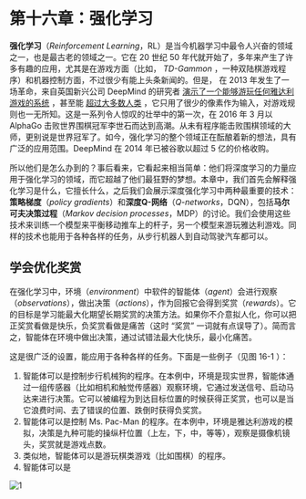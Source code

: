 # 第十六章：强化学习

**强化学习**（*Reinforcement	Learning*，RL）是当今机器学习中最令人兴奋的领域之一，也是最古老的领域之一。它在 20 世纪 50 年代就开始了，多年来产生了许多有趣的应用，尤其是在游戏方面（比如， *TD-Gammon* ，一种双陆棋游戏程序）和机器控制方面，不过很少有能上头条新闻的。但是， 在 2013 年发生了一场革命，来自英国新兴公司 DeepMind 的研究者 [演示了一个能够游玩任何雅达利游戏的系统](https://goo.gl/hceDs5) ，甚至能 [超过大多数人类](https://goo.gl/hgpvz7) ，它只用了很少的像素作为输入，对游戏规则也一无所知。这是一系列令人惊叹的壮举中的第一次，在 2016 年 3 月以 AlphaGo 击败世界围棋冠军李世石而达到高潮。从未有程序能击败围棋领域的大师，更别说是世界冠军了。如今，强化学习的整个领域正在酝酿着新的想法，具有广泛的应用范围。DeepMind 在 2014 年已被谷歌以超过 5 亿的价格收购。

所以他们是怎么办到的？事后看来，它看起来相当简单：他们将深度学习的力量应用于强化学习的领域，而它超越了他们最狂野的梦想。本章中，我们首先会解释强化学习是什么，它擅长什么，之后我们会展示深度强化学习中两种最重要的技术：**策略梯度**（*policy gradients*）和**深度Q-网络**（*Q-networks*，DQN），包括**马尔可夫决策过程**（*Markov decision processes*，MDP）的讨论。我们会使用这些技术来训练一个模型来平衡移动推车上的杆子，另一个模型来游玩雅达利游戏。同样的技术也能用于各种各样的任务，从步行机器人到自动驾驶汽车都可以。


## 学会优化奖赏

在强化学习中，环境（*environment*）中软件的智能体（*agent*）会进行观察（*observations*），做出决策（*actions*），作为回报它会得到奖赏（*rewards*）。它的目标是学习能最大化期望长期奖赏的决策方法。如果你不介意拟人化，你可以把正奖赏看做是快乐，负奖赏看做是痛苦（这时 “奖赏” 一词就有点误导了）。简而言之，智能体在环境中做出决策，通过试错法最大化快乐，最小化痛苦。

这是很广泛的设置，能应用于各种各样的任务。下面是一些例子（见图 16-1 ）：

1. 智能体可以是控制步行机械狗的程序。在本例中，环境是现实世界，智能体通过一组传感器（比如相机和触觉传感器）观察环境，它通过发送信号、启动马达来进行决策。它可以被编程为到达目标位置的时候获得正奖赏，也可以是当它浪费时间、去了错误的位置、跌倒时获得负奖赏。
2. 智能体可以是控制 Ms. Pac-Man 的程序。在本例中，环境是雅达利游戏的模拟，决策是九种可能的操纵杆位置（上左，下，中，等等），观察是摄像机镜头，奖赏就是游戏点数。
3. 类似地，智能体可以是游玩棋类游戏（比如围棋）的程序。
4. 智能体可以是

![1](./images/chap16/16-1.png)
